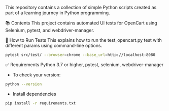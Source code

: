 This repository contains a collection of simple Python scripts created as part of a learning journey in Python
programming.

📚 Contents
This project contains automated UI tests for OpenCart using Selenium, pytest, and webdriver-manager.

🚀 How to Run Tests
This explains how to run the test_opencart.py test with different params using command-line options.

```bash
pytest src/test/ --browser=chrome --base_url=http://localhost:8080
```

✅ Requirements
Python 3.7 or higher, pytest, selenium, webdriver-manager

- To check your version:

```bash
python --version
```

- Install dependencies

```bash
pip install -r requirements.txt
```